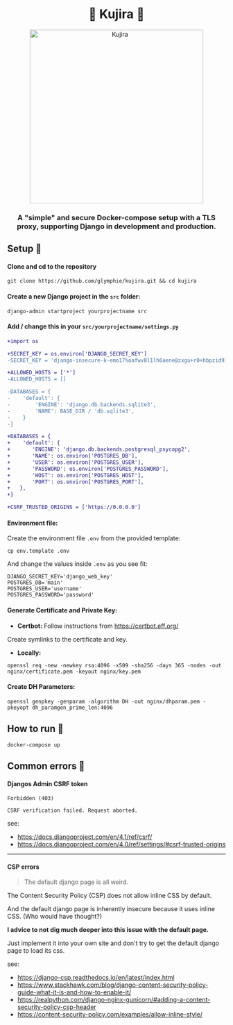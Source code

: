 <div align="center">

# 🐋 Kujira 🐋

</div>

<div align="center">

  <img src="https://i.imgur.com/RKz5MlN.png" alt="Kujira" align="center" width=400>

</div>

<div align="center">

### A "simple" and secure Docker-compose setup with a TLS proxy, supporting Django in development and production.

</div>

## Setup 📝

#### Clone and cd to the repository

```
git clone https://github.com/glymphie/kujira.git && cd kujira
```

#### Create a new Django project in the `src` folder:

```
django-admin startproject yourprojectname src
```

#### Add / change this in your `src/yourprojectname/settings.py`

```diff
+import os

+SECRET_KEY = os.environ['DJANGO_SECRET_KEY']
-SECRET_KEY = 'django-insecure-k-emo17%oafwv8l1lh6aene@zxgu+r0+hbpzid91f24d#yk4&f'

+ALLOWED_HOSTS = ['*']
-ALLOWED_HOSTS = []

-DATABASES = {
-    'default': {
-        'ENGINE': 'django.db.backends.sqlite3',
-        'NAME': BASE_DIR / 'db.sqlite3',
-    }
-}

+DATABASES = {
+    'default': {
+       'ENGINE': 'django.db.backends.postgresql_psycopg2',
+       'NAME': os.environ['POSTGRES_DB'],
+       'USER': os.environ['POSTGRES_USER'],
+       'PASSWORD': os.environ['POSTGRES_PASSWORD'],
+       'HOST': os.environ['POSTGRES_HOST'],
+       'PORT': os.environ['POSTGRES_PORT'],
+   },
+}

+CSRF_TRUSTED_ORIGINS = ['https://0.0.0.0']
```

#### Environment file:

Create the environment file `.env` from the provided template:

```
cp env.template .env
```

And change the values inside `.env` as you see fit:

```
DJANGO_SECRET_KEY='django_web_key'
POSTGRES_DB='main'
POSTGRES_USER='username'
POSTGRES_PASSWORD='password'
```

#### Generate Certificate and Private Key:
- **Certbot:** Follow instructions from https://certbot.eff.org/

Create symlinks to the certificate and key.

- **Locally:**

```
openssl req -new -newkey rsa:4096 -x509 -sha256 -days 365 -nodes -out nginx/certificate.pem -keyout nginx/key.pem
```

#### Create DH Parameters:

```
openssl genpkey -genparam -algorithm DH -out nginx/dhparam.pem -pkeyopt dh_paramgen_prime_len:4096
```

## How to run 🚀

```
docker-compose up
```

## Common errors 🤔
#### Djangos Admin CSRF token

```
Forbidden (403)

CSRF verification failed. Request aborted.
```

see:
- https://docs.djangoproject.com/en/4.1/ref/csrf/
- https://docs.djangoproject.com/en/4.0/ref/settings/#csrf-trusted-origins

---

#### CSP errors

> The default django page is all weird.

The Content Security Policy (CSP) does not allow inline CSS by default.

And the default django page is inherently insecure because it uses inline CSS.
(Who would have thought?)

**I advice to not dig much deeper into this issue with the default page.**

Just implement it into your own site and don't try to get the default django page to load its css.

see:
- https://django-csp.readthedocs.io/en/latest/index.html
- https://www.stackhawk.com/blog/django-content-security-policy-guide-what-it-is-and-how-to-enable-it/
- https://realpython.com/django-nginx-gunicorn/#adding-a-content-security-policy-csp-header
- https://content-security-policy.com/examples/allow-inline-style/


